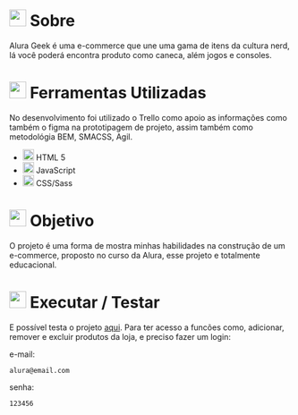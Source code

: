 # <img src="https://cdn-icons-png.flaticon.com/512/3534/3534033.png" style="widht:30px; height:30px;" /> Sobre
Alura Geek é uma e-commerce que une uma gama de itens da cultura nerd, lá você poderá encontra produto como caneca, além jogos e consoles.

# <img src="https://cdn-icons-png.flaticon.com/512/1835/1835211.png" style="widht:30px; height:30px;" /> Ferramentas Utilizadas
No desenvolvimento foi utilizado o Trello como apoio as informações como também o figma na prototipagem de projeto, assim também como metodológia BEM, SMACSS, Agil.

- <img src="https://cdn.jsdelivr.net/gh/devicons/devicon/icons/html5/html5-original.svg" style="widht:20px; height:20px;" /> HTML 5
- <img src="https://cdn.jsdelivr.net/gh/devicons/devicon/icons/javascript/javascript-original.svg" style="widht:20px; height:20px;" /> JavaScript
- <img src="https://cdn.jsdelivr.net/gh/devicons/devicon/icons/sass/sass-original.svg" style="widht:20px; height:20px;" /> CSS/Sass

# <img src="https://cdn-icons-png.flaticon.com/512/3463/3463662.png" style="widht:30px; height:30px;" /> Objetivo
O projeto é uma forma de mostra minhas habilidades na construção de um e-commerce, proposto no curso da Alura, esse projeto e totalmente educacional.

# <img src="https://cdn-icons-png.flaticon.com/512/3068/3068553.png" style="widht:30px; height:30px;" /> Executar / Testar
E possível testa o projeto [aqui](https://ygorfsguilherme.github.io/alura-geek/). Para ter acesso a funcões como, adicionar, remover e excluir produtos da loja, e preciso fazer um login:

e-mail:
```
alura@email.com
```
senha: 
```
123456
```
